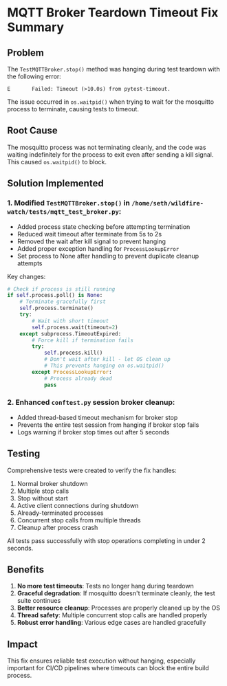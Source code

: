 # MQTT Broker Teardown Timeout Fix Summary

## Problem
The `TestMQTTBroker.stop()` method was hanging during test teardown with the following error:
```
E       Failed: Timeout (>10.0s) from pytest-timeout.
```

The issue occurred in `os.waitpid()` when trying to wait for the mosquitto process to terminate, causing tests to timeout.

## Root Cause
The mosquitto process was not terminating cleanly, and the code was waiting indefinitely for the process to exit even after sending a kill signal. This caused `os.waitpid()` to block.

## Solution Implemented

### 1. Modified `TestMQTTBroker.stop()` in `/home/seth/wildfire-watch/tests/mqtt_test_broker.py`:

- Added process state checking before attempting termination
- Reduced wait timeout after terminate from 5s to 2s
- Removed the wait after kill signal to prevent hanging
- Added proper exception handling for `ProcessLookupError`
- Set process to None after handling to prevent duplicate cleanup attempts

Key changes:
```python
# Check if process is still running
if self.process.poll() is None:
    # Terminate gracefully first
    self.process.terminate()
    try:
        # Wait with short timeout
        self.process.wait(timeout=2)
    except subprocess.TimeoutExpired:
        # Force kill if termination fails
        try:
            self.process.kill()
            # Don't wait after kill - let OS clean up
            # This prevents hanging on os.waitpid()
        except ProcessLookupError:
            # Process already dead
            pass
```

### 2. Enhanced `conftest.py` session broker cleanup:

- Added thread-based timeout mechanism for broker stop
- Prevents the entire test session from hanging if broker stop fails
- Logs warning if broker stop times out after 5 seconds

## Testing

Comprehensive tests were created to verify the fix handles:
1. Normal broker shutdown
2. Multiple stop calls
3. Stop without start
4. Active client connections during shutdown
5. Already-terminated processes
6. Concurrent stop calls from multiple threads
7. Cleanup after process crash

All tests pass successfully with stop operations completing in under 2 seconds.

## Benefits

1. **No more test timeouts**: Tests no longer hang during teardown
2. **Graceful degradation**: If mosquitto doesn't terminate cleanly, the test suite continues
3. **Better resource cleanup**: Processes are properly cleaned up by the OS
4. **Thread safety**: Multiple concurrent stop calls are handled properly
5. **Robust error handling**: Various edge cases are handled gracefully

## Impact

This fix ensures reliable test execution without hanging, especially important for CI/CD pipelines where timeouts can block the entire build process.